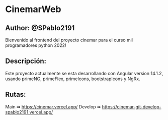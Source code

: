 # CinemarWeb
## Author:  @SPablo2191
Bienvenido al frontend del proyecto cinemar para el curso mil programadores python 2022!

## Descripción:
Este proyecto actualmente se esta desarrollando con Angular version 14.1.2, usando primeNG, primeFlex, primeIcons, bootstrapIcons y NgRx.

## Rutas:
Main ➡ https://cinemar.vercel.app/
Develop ➡ https://cinemar-git-develop-spablo2191.vercel.app/

